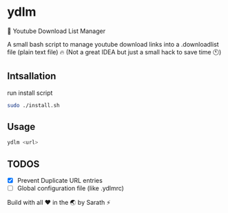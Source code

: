 # ydlm
:arrow_down_small: Youtube Download List Manager 

A small bash script to manage youtube download links into a .downloadlist file (plain text file) :fire: (Not a great IDEA but just a small hack to save time :clock11:)

## Intsallation 

run install script
```bash
sudo ./install.sh

```

## Usage
```bash
ydlm <url>
```

## TODOS 
+ [x] Prevent Duplicate URL entries
+ [ ] Global configuration file (like .ydlmrc)

Build with all :heart: in the :earth_asia: by Sarath :zap:

